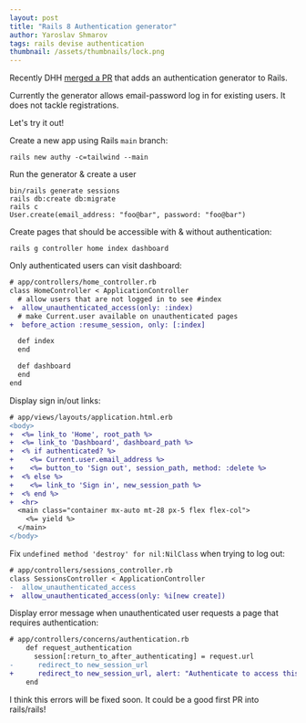 ```yaml
---
layout: post
title: "Rails 8 Authentication generator"
author: Yaroslav Shmarov
tags: rails devise authentication
thumbnail: /assets/thumbnails/lock.png
---
```


Recently DHH [merged a PR](https://github.com/rails/rails/pull/52328) that adds an authentication generator to Rails.

Currently the generator allows email-password log in for existing users. It does not tackle registrations.

Let's try it out!

Create a new app using Rails `main` branch:

```shell
rails new authy -c=tailwind --main
```

Run the generator & create a user

```shell
bin/rails generate sessions
rails db:create db:migrate
rails c
User.create(email_address: "foo@bar", password: "foo@bar")
```

Create pages that should be accessible with & without authentication:

```shell
rails g controller home index dashboard
```

Only authenticated users can visit dashboard:

```diff
# app/controllers/home_controller.rb
class HomeController < ApplicationController
  # allow users that are not logged in to see #index
+  allow_unauthenticated_access(only: :index)
  # make Current.user available on unauthenticated pages
+  before_action :resume_session, only: [:index]

  def index
  end

  def dashboard
  end
end
```

Display sign in/out links:

```diff
# app/views/layouts/application.html.erb
<body>
+  <%= link_to 'Home', root_path %>
+  <%= link_to 'Dashboard', dashboard_path %>
+  <% if authenticated? %>
+    <%= Current.user.email_address %>
+    <%= button_to 'Sign out', session_path, method: :delete %>
+  <% else %>
+    <%= link_to 'Sign in', new_session_path %>
+  <% end %>
+  <hr>
  <main class="container mx-auto mt-28 px-5 flex flex-col">
    <%= yield %>
  </main>
</body>
```

Fix `undefined method 'destroy' for nil:NilClass` when trying to log out:

```diff
# app/controllers/sessions_controller.rb
class SessionsController < ApplicationController
-  allow_unauthenticated_access
+  allow_unauthenticated_access(only: %i[new create])
```

Display error message when unauthenticated user requests a page that requires authentication:

```diff
# app/controllers/concerns/authentication.rb
    def request_authentication
      session[:return_to_after_authenticating] = request.url
-      redirect_to new_session_url
+      redirect_to new_session_url, alert: "Authenticate to access this page."
    end
```

I think this errors will be fixed soon. It could be a good first PR into rails/rails!

